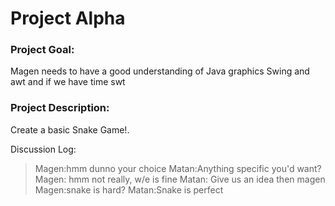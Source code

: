 # Project Alpha

### Project Goal:

Magen needs to have a good understanding of Java graphics
Swing and awt and if we have time swt

### Project Description:

Create a basic Snake Game!.

Discussion Log:
> Magen:hmm dunno your choice
> Matan:Anything specific you'd want?
> Magen: hmm not really, w/e is fine
> Matan: Give us an idea then magen
> Magen:snake is hard?
> Matan:Snake is perfect

